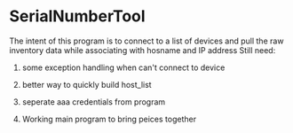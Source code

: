 # SerialNumberTool
The intent of this program is to connect to a list of devices and pull the raw inventory data while associating with hosname and IP address
Still need: 

1. some exception handling when can't connect to device

2. better way to quickly build host_list

3. seperate aaa credentials from program

4. Working main program to bring peices together
